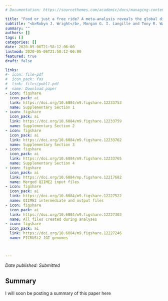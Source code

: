 ```yaml
---
# Documentation: https://sourcethemes.com/academic/docs/managing-content/

title: "Food or just a free ride? A meta-analysis reveals the global diversity of the Plastisphere"
subtitle: "<b>Robyn J. Wright</b>, Morgan G. I. Langille and Tony R. Walker"
summary: ""
authors: []
tags: []
categories: []
date: 2020-05-06T21:58:12-06:00
lastmod: 2020-05-06T21:58:12-06:00
featured: true
draft: false

links: 
#- icon: file-pdf
#  icon_pack: fas
#  link: files/publ1.pdf
#  name: Download paper
- icon: figshare
  icon_pack: ai
  link: https://doi.org/10.6084/m9.figshare.12233753 
  name: Supplementary Section 1
- icon: figshare
  icon_pack: ai
  link: https://doi.org/10.6084/m9.figshare.12233759 
  name: Supplementary Section 2
- icon: figshare
  icon_pack: ai
  link: https://doi.org/10.6084/m9.figshare.12233762 
  name: Supplementary Section 3
- icon: figshare
  icon_pack: ai
  link: https://doi.org/10.6084/m9.figshare.12233765
  name: Supplementary Section 4
- icon: figshare
  icon_pack: ai
  link: https://doi.org/10.6084/mp.figshare.12217682 
  name: Merged QIIME2 input files
- icon: figshare
  icon_pack: ai
  link: https://doi.org/10.6084/m9.figshare.12227522
  name: QIIME2 intermediate and output files
- icon: figshare
  icon_pack: ai
  link: https://doi.org/10.6084/m9.figshare.12227303
  name: All files created during analyses
- icon: figshare
  icon_pack: ai
  link: https://doi.org/10.6084/m9.figshare.12227246
  name: PICRUSt2 JGI genomes



---
```

_Date published: Submitted_

<h2>Summary</h2>
I will soon be posting a summary of this paper here